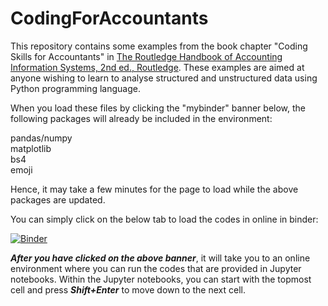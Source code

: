 # CodingForAccountants
This repository contains some examples from the book chapter "Coding Skills for Accountants" in [The Routledge Handbook of Accounting Information Systems, 2nd ed., Routledge](https://www.routledge.com/The-Routledge-Handbook-of-Accounting-Information-Systems/Strauss-Quinn/p/book/9780367678111). These examples are aimed at anyone wishing to learn to analyse structured and unstructured data using Python programming language.

When you load these files by clicking the "mybinder" banner below, the following packages will already be included in the environment:

pandas/numpy  
matplotlib  
bs4  
emoji  

Hence, it may take a few minutes for the page to load while the above packages are updated.

You can simply click on the below tab to load the codes in online in binder:

[![Binder](https://mybinder.org/badge_logo.svg)](https://mybinder.org/v2/gh/bibekbhatta/CodingForAccountants/HEAD)

***After you have clicked on the above banner***, it will take you to an online environment where you can run the codes that are provided in Jupyter notebooks. Within the  Jupyter notebooks, you can start with the topmost cell and press ***Shift+Enter*** to move down to the next cell.
